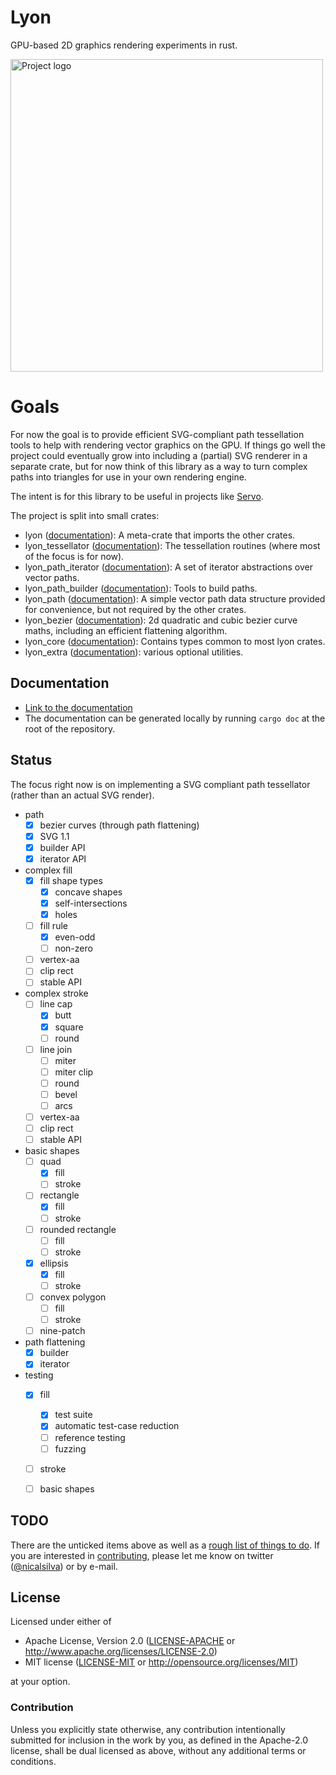 # Lyon
GPU-based 2D graphics rendering experiments in rust.

<img src="assets/lyon-logo.png" width=500 height=500 alt="Project logo">

# Goals

For now the goal is to provide efficient SVG-compliant path tessellation tools to help with rendering vector graphics on the GPU. If things go well the project could eventually grow into including a (partial) SVG renderer in a separate crate, but for now think of this library as a way to turn complex paths into triangles for use in your own rendering engine.

The intent is for this library to be useful in projects like [Servo](https://servo.org/).

The project is split into small crates:
* lyon ([documentation](https://nical.github.io/lyon-doc/lyon/)): A meta-crate that imports the other crates.
* lyon_tessellator ([documentation](https://nical.github.io/lyon-doc/lyon_tessellator/)): The tessellation routines (where most of the focus is for now).
* lyon_path_iterator ([documentation](https://nical.github.io/lyon-doc/lyon_path_iterator/)): A set of iterator abstractions over vector paths.
* lyon_path_builder ([documentation](https://nical.github.io/lyon-doc/lyon_path_builder/)): Tools to build paths.
* lyon_path ([documentation](https://nical.github.io/lyon-doc/lyon_path/)): A simple vector path data structure provided for convenience, but not required by the other crates.
* lyon_bezier ([documentation](https://nical.github.io/lyon-doc/lyon_bezier/)): 2d quadratic and cubic bezier curve maths, including an efficient flattening algorithm.
* lyon_core ([documentation](https://nical.github.io/lyon-doc/lyon_core/)): Contains types common to most lyon crates.
* lyon_extra ([documentation](https://nical.github.io/lyon-doc/lyon_extra/)): various optional utilities.

## Documentation

* [Link to the documentation](nical.github.io/lyon-doc/lyon)
* The documentation can be generated locally by running ```cargo doc``` at the root of the repository.

## Status

The focus right now is on implementing a SVG compliant path tessellator (rather than an actual SVG render).

- path
  - [x] bezier curves (through path flattening)
  - [x] SVG 1.1
  - [x] builder API
  - [x] iterator API
- complex fill
  - [x] fill shape types
    - [x] concave shapes
    - [x] self-intersections
    - [x] holes
  - [ ] fill rule
    - [x] even-odd
    - [ ] non-zero
  - [ ] vertex-aa
  - [ ] clip rect
  - [ ] stable API
- complex stroke
  - [ ] line cap
    - [x] butt
    - [x] square
    - [ ] round
  - [ ] line join
    - [ ] miter
    - [ ] miter clip
    - [ ] round
    - [ ] bevel
    - [ ] arcs
  - [ ] vertex-aa
  - [ ] clip rect
  - [ ] stable API
- basic shapes
  - [ ] quad
    - [x] fill
    - [ ] stroke
  - [ ] rectangle
    - [x] fill
    - [ ] stroke
  - [ ] rounded rectangle
    - [ ] fill
    - [ ] stroke
  - [x] ellipsis
    - [x] fill
    - [ ] stroke
  - [ ] convex polygon
    - [ ] fill
    - [ ] stroke
  - [ ] nine-patch
- path flattening
  - [x] builder
  - [x] iterator
- testing
  - [x] fill
    - [x] test suite
    - [x] automatic test-case reduction
    - [ ] reference testing
    - [ ] fuzzing
  - [ ] stroke
  - [ ] basic shapes


## TODO

There are the unticked items above as well as a [rough list of things to do](https://github.com/nical/lyon/wiki/TODO). If you are interested in [contributing](https://github.com/nical/lyon/wiki/Contribute), please let me know on twitter ([@nicalsilva](https://twitter.com/nicalsilva)) or by e-mail.


## License

Licensed under either of

 * Apache License, Version 2.0 ([LICENSE-APACHE](LICENSE-APACHE) or http://www.apache.org/licenses/LICENSE-2.0)
 * MIT license ([LICENSE-MIT](LICENSE-MIT) or http://opensource.org/licenses/MIT)

at your option.

### Contribution

Unless you explicitly state otherwise, any contribution intentionally submitted for inclusion in the work by you, as defined in the Apache-2.0 license, shall be dual licensed as above, without any additional terms or conditions.


